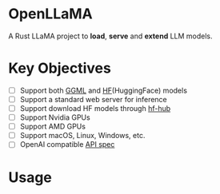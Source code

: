 # OpenLLaMA

A Rust LLaMA project to **load**, **serve** and **extend** LLM models.

# Key Objectives

- [ ] Support both [GGML](https://github.com/rustformers/llm/blob/main/crates/ggml/README.md) and [HF](https://github.com/ggerganov/llama.cpp/discussions/2948)(HuggingFace) models
- [ ] Support a standard web server for inference
- [ ] Support download HF models through [hf-hub](https://github.com/huggingface/hf-hub)
- [ ] Support Nvidia GPUs
- [ ] Support AMD GPUs
- [ ] Support macOS, Linux, Windows, etc.
- [ ] OpenAI compatible [API spec](https://spec.openapis.org/oas/latest.html)

# Usage
